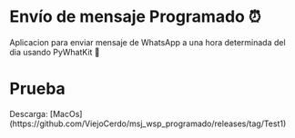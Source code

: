 <h1>Envío de mensaje Programado ⏰ </h1>
<p>Aplicacion para enviar mensaje de WhatsApp a una hora determinada del dia usando PyWhatKit 🧰</p>

<h1>Prueba</h1>
Descarga: [MacOs](https://github.com/ViejoCerdo/msj_wsp_programado/releases/tag/Test1)

